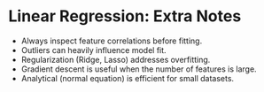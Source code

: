 # Linear Regression: Extra Notes

- Always inspect feature correlations before fitting.
- Outliers can heavily influence model fit.
- Regularization (Ridge, Lasso) addresses overfitting.
- Gradient descent is useful when the number of features is large.
- Analytical (normal equation) is efficient for small datasets.
